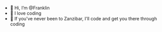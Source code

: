 - 👋 Hi, I’m @Franklin
- 👀 I love coding
- 🌱 If you've never been to Zanzibar, I'll code and get you there through coding



